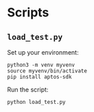 # Scripts

## `load_test.py`
Set up your environment:
```
python3 -m venv myvenv
source myvenv/bin/activate
pip install aptos-sdk
```

Run the script:
```
python load_test.py
```

